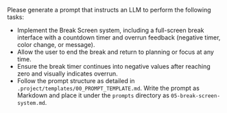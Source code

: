Please generate a prompt that instructs an LLM to perform the following tasks:

* Implement the Break Screen system, including a full-screen break interface with a countdown timer and overrun feedback (negative timer, color change, or message).
* Allow the user to end the break and return to planning or focus at any time.
* Ensure the break timer continues into negative values after reaching zero and visually indicates overrun.
* Follow the prompt structure as detailed in `.project/templates/00_PROMPT_TEMPLATE.md`. Write the prompt as Markdown and place it under the `prompts` directory as `05-break-screen-system.md`.
